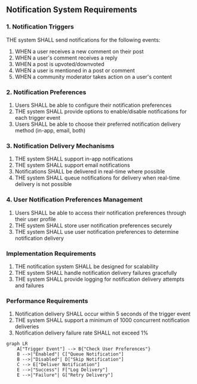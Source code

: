 ## Notification System Requirements

### 1. Notification Triggers

THE system SHALL send notifications for the following events:
1. WHEN a user receives a new comment on their post
2. WHEN a user's comment receives a reply
3. WHEN a post is upvoted/downvoted
4. WHEN a user is mentioned in a post or comment
5. WHEN a community moderator takes action on a user's content

### 2. Notification Preferences

1. Users SHALL be able to configure their notification preferences
2. THE system SHALL provide options to enable/disable notifications for each trigger event
3. Users SHALL be able to choose their preferred notification delivery method (in-app, email, both)

### 3. Notification Delivery Mechanisms

1. THE system SHALL support in-app notifications
2. THE system SHALL support email notifications
3. Notifications SHALL be delivered in real-time where possible
4. THE system SHALL queue notifications for delivery when real-time delivery is not possible

### 4. User Notification Preferences Management

1. Users SHALL be able to access their notification preferences through their user profile
2. THE system SHALL store user notification preferences securely
3. THE system SHALL use user notification preferences to determine notification delivery

### Implementation Requirements
1. THE notification system SHALL be designed for scalability
2. THE system SHALL handle notification delivery failures gracefully
3. THE system SHALL provide logging for notification delivery attempts and failures

### Performance Requirements
1. Notification delivery SHALL occur within 5 seconds of the trigger event
2. THE system SHALL support a minimum of 1000 concurrent notification deliveries
3. Notification delivery failure rate SHALL not exceed 1%

```mermaid
graph LR
    A["Trigger Event"] --> B{"Check User Preferences"}
    B -->|"Enabled"| C["Queue Notification"]
    B -->|"Disabled"| D["Skip Notification"]
    C --> E["Deliver Notification"]
    E -->|"Success"| F["Log Delivery"]
    E -->|"Failure"| G["Retry Delivery"]
```